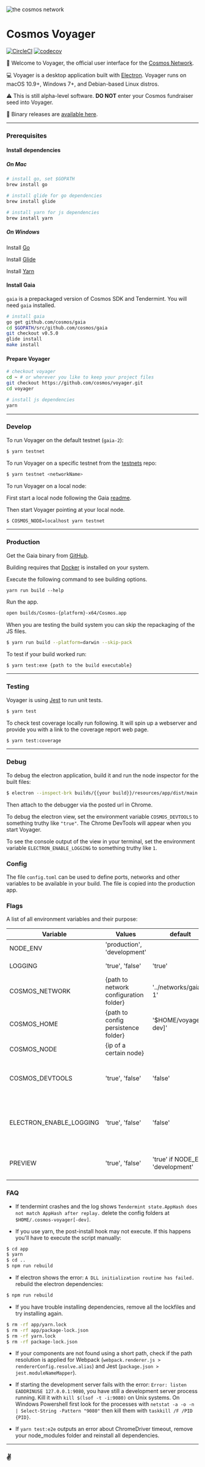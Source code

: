 ![the cosmos network](cosmos-github.jpg)

# Cosmos Voyager

[![CircleCI](https://circleci.com/gh/cosmos/voyager.svg?style=svg)](https://circleci.com/gh/cosmos/voyager)
[![codecov](https://codecov.io/gh/cosmos/voyager/branch/develop/graph/badge.svg)](https://codecov.io/gh/cosmos/voyager)

👋 Welcome to Voyager, the official user interface for the [Cosmos Network](https://cosmos.network/).

💻 Voyager is a desktop application built with [Electron](https://github.com/electron/electron). Voyager runs on macOS 10.9+, Windows 7+, and Debian-based Linux distros.

⚠️ This is still alpha-level software. **DO NOT** enter your Cosmos fundraiser seed into Voyager.

🎉 Binary releases are [available here](https://github.com/cosmos/voyager/releases).

---

### Prerequisites

#### Install dependencies

##### On Mac

```bash
# install go, set $GOPATH
brew install go

# install glide for go dependencies
brew install glide

# install yarn for js dependencies
brew install yarn
```

##### On Windows

Install [Go](https://golang.org/dl/)

Install [Glide](https://github.com/Masterminds/glide/releases)

Install [Yarn](https://yarnpkg.com/lang/en/docs/install/#windows)

#### Install Gaia

`gaia` is a prepackaged version of Cosmos SDK and Tendermint. You will need `gaia` installed.

```bash
# install gaia
go get github.com/cosmos/gaia
cd $GOPATH/src/github.com/cosmos/gaia
git checkout v0.5.0
glide install
make install
```

#### Prepare Voyager

```bash
# checkout voyager
cd ~ # or wherever you like to keep your project files
git checkout https://github.com/cosmos/voyager.git
cd voyager

# install js dependencies
yarn
```

---

### Develop

To run Voyager on the default testnet (`gaia-2`):

```bash
$ yarn testnet
```

To run Voyager on a specific testnet from the [testnets](https://github.com/tendermint/testnets) repo:

```bash
$ yarn testnet <networkName>
```

To run Voyager on a local node:

<!-- This way would be desired but local nodes apparently do not work (do not produce blocks)```bash
# First start a local node using the the configuration provided in Voyager.
$ gaia node start --home=./app/networks/local
# Then start Voyager connecting to your local node.
$ yarn testnet local
``` -->

First start a local node following the Gaia [readme](https://github.com/cosmos/gaia).

Then start Voyager pointing at your local node.

```bash
$ COSMOS_NODE=localhost yarn testnet
```

---

### Production

Get the Gaia binary from [GitHub](`https://github.com/cosmos/gaia/releases`).

Building requires that [Docker](https://www.docker.com/get-docker) is installed
on your system.

Execute the following command to see building options.

```shell
yarn run build --help
```

Run the app.

```bash
open builds/Cosmos-{platform}-x64/Cosmos.app
```

When you are testing the build system you can skip the repackaging of the JS files.

```bash
$ yarn run build --platform=darwin --skip-pack
```

To test if your build worked run:

```bash
$ yarn test:exe {path to the build executable}
```

---

### Testing

Voyager is using [Jest](https://facebook.github.io/jest) to run unit tests.

```bash
$ yarn test
```

To check test coverage locally run following. It will spin up a webserver and provide you with a link to the coverage report web page.

```bash
$ yarn test:coverage
```

---

### Debug

To debug the electron application, build it and run the node inspector for the built files:

```bash
$ electron --inspect-brk builds/{{your build}}/resources/app/dist/main.js
```

Then attach to the debugger via the posted url in Chrome.

To debug the electron view, set the environment variable `COSMOS_DEVTOOLS` to something truthy like `"true"`. The Chrome DevTools will appear when you start Voyager.

To see the console output of the view in your terminal, set the environment variable `ELECTRON_ENABLE_LOGGING` to something truthy like `1`.

### Config

The file `config.toml` can be used to define ports, networks and other variables to be available in your build. The file is copied into the production app.

### Flags

A list of all environment variables and their purpose:

| Variable                | Values                                 | default                          | Purpose                                                 |
| ----------------------- | -------------------------------------- | -------------------------------- | ------------------------------------------------------- |
| NODE_ENV                | 'production', 'development'            |                                  |                                                         |
| LOGGING                 | 'true', 'false'                        | 'true'                           | Disable logging                                         |
| COSMOS_NETWORK          | {path to network configuration folder} | '../networks/gaia-1'             | Network to connect to                                   |
| COSMOS_HOME             | {path to config persistence folder}    | '$HOME/voyager[-dev]'            |                                                         |
| COSMOS_NODE             | {ip of a certain node}                 |                                  | Node to connect to                                      |
| COSMOS_DEVTOOLS         | 'true', 'false'                        | 'false'                          | Open the debug panel in the electron view               |
| ELECTRON_ENABLE_LOGGING | 'true', 'false'                        | 'false'                          | Redirect the browser view console output to the console |
| PREVIEW                 | 'true', 'false'                        | 'true' if NODE_ENV 'development' | Show/Hide features that are in development              |

### FAQ

* If tendermint crashes and the log shows `Tendermint state.AppHash does not match AppHash after replay.` delete the config folders at `$HOME/.cosmos-voyager[-dev]`.

* If you use yarn, the post-install hook may not execute. If this happens you'll have to execute the script manually:

```bash
$ cd app
$ yarn
$ cd ..
$ npm run rebuild
```

* If electron shows the error: `A DLL initialization routine has failed.` rebuild the electron dependencies:

```bash
$ npm run rebuild
```

* If you have trouble installing dependencies, remove all the lockfiles and try installing again.

```bash
$ rm -rf app/yarn.lock
$ rm -rf app/package-lock.json
$ rm -rf yarn.lock
$ rm -rf package-lock.json
```

* If your components are not found using a short path, check if the path resolution is applied for Webpack (`webpack.renderer.js > rendererConfig.resolve.alias`) and Jest (`package.json > jest.moduleNameMapper`).

* If starting the development server fails with the error: `Error: listen EADDRINUSE 127.0.0.1:9080`, you have still a development server process running. Kill it with `kill $(lsof -t -i:9080)` on Unix systems. On Windows Powershell first look for the processes with `netstat -a -o -n | Select-String -Pattern "9080"` then kill them with `taskkill /F /PID {PID}`.

- If `yarn test:e2e` outputs an error about ChromeDriver timeout, remove your node_modules folder and reinstall all dependencies.

---

### ✌️
